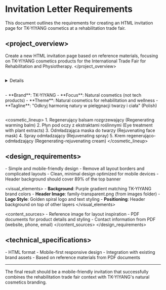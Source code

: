 # Invitation Letter Requirements

<format>
This document outlines the requirements for creating an HTML invitation page for TK-YIYANG cosmetics at a rehabilitation trade fair.
</format>

## <project_overview>

Create a new HTML invitation page based on reference materials, focusing on TK-YIYANG cosmetics products for the International Trade Fair for Rehabilitation and Physiotherapy.
</project_overview>

## <event>

  <details>
    - **Date**: October 9-11, 2025
    - **Event**: International Trade Fair for Rehabilitation and Physiotherapy
    - **Location**: Zone C12
    - **Target Audience**: Trade fair attendees interested in rehabilitation and physiotherapy
  </details>
</event>

## <brand>

  <identity>
    - **Brand**: TK-YIYANG
    - **Focus**: Natural cosmetics (not tech products)
    - **Theme**: Natural cosmetics for rehabilitation and wellness
    - **Tagline**: "Odkryj harmonię natury w pielęgnacji twarzy i ciała" (Polish)
  </identity>
</brand>

## <products>

<cosmetic_lineup> 1. Regenerujący balsam rozgrzewający (Regenerating warming balm) 2. Płyn pod oczy z ekstraktami roślinnymi (Eye treatment with plant extracts) 3. Odmładzająca maska do twarzy (Rejuvenating face mask) 4. Spray odmładzający (Rejuvenating spray) 5. Krem regenerująco-odmładzający (Regenerating-rejuvenating cream)
</cosmetic_lineup>
</products>

## <design_requirements>

  <layout>
    - Simple and mobile-friendly design
    - Remove all layout borders and complicated layouts
    - Clean, minimal design optimized for mobile devices
    - Header background should cover 89% of the top banner
  </layout>
  
  <visual_elements>
    - **Background**: Purple gradient matching TK-YIYANG brand colors
    - **Header Image**: family-transparent.png (from images folder)
    - **Logo Style**: Golden spiral logo and text styling
    - **Positioning**: Header background on top of other layers
  </visual_elements>
  
  <content_sources>
    - Reference image for layout inspiration
    - PDF documents for product details and styling
    - Contact information from PDF (website, phone, email)
  </content_sources>
</design_requirements>

## <technical_specifications>

  <requirements>
    - HTML format
    - Mobile-first responsive design
    - Integration with existing brand assets
    - Based on reference materials from PDF documents
  </requirements>
</technical_specifications>

---

<outcome>
The final result should be a mobile-friendly invitation that successfully combines the rehabilitation trade fair context with TK-YIYANG's natural cosmetics branding.
</outcome>
